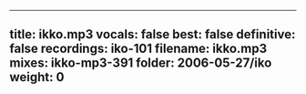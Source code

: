 
---
title: ikko.mp3
vocals: false
best: false
definitive: false
recordings: iko-101
filename: ikko.mp3
mixes: ikko-mp3-391
folder: 2006-05-27/iko
weight: 0
---
